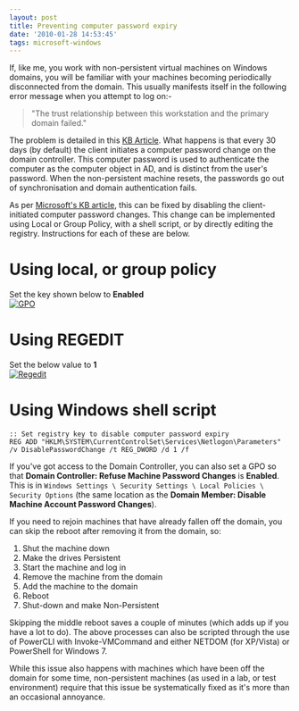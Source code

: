 ```yaml
---
layout: post
title: Preventing computer password expiry
date: '2010-01-28 14:53:45'
tags: microsoft-windows
---
```



If, like me, you work with non-persistent virtual machines on Windows domains, you will be familiar with your machines becoming periodically disconnected from the domain. This usually manifests itself in the following error message when you attempt to log on:-

> "The trust relationship between this workstation and the primary domain failed."

The problem is detailed in this [KB Article](http://support.microsoft.com/kb/162797). What happens is that every 30 days (by default) the client initiates a computer password change on the domain controller. This computer password is used to authenticate the computer as the computer object in AD, and is distinct from the user's password. When the non-persistent machine resets, the passwords go out of synchronisation and domain authentication fails.

As per [Microsoft's KB article](http://support.microsoft.com/kb/154501/), this can be fixed by disabling the client-initiated computer password changes. This change can be implemented using Local or Group Policy, with a shell script, or by directly editing the registry. Instructions for each of these are below.

# Using local, or group policy

Set the key shown below to **Enabled**  
[![](http://ben.neise.co.uk/wp-content/uploads/2010/01/GPO.png "GPO")](http://ben.neise.co.uk/wp-content/uploads/2010/01/GPO.png)

# Using REGEDIT

Set the below value to **1**  
[![](http://ben.neise.co.uk/wp-content/uploads/2010/01/Regedit.png "Regedit")](http://ben.neise.co.uk/wp-content/uploads/2010/01/Regedit.png)

# Using Windows shell script

```batch
:: Set registry key to disable computer password expiry
REG ADD "HKLM\SYSTEM\CurrentControlSet\Services\Netlogon\Parameters" /v DisablePasswordChange /t REG_DWORD /d 1 /f
```

If you've got access to the Domain Controller, you can also set a GPO so that **Domain Controller: Refuse Machine Password Changes** is **Enabled**. This is in `Windows Settings \ Security Settings \ Local Policies \ Security Options` (the same location as the **Domain Member: Disable Machine Account Password Changes**).

If you need to rejoin machines that have already fallen off the domain, you can skip the reboot after removing it from the domain, so:

1. Shut the machine down
2. Make the drives Persistent
3. Start the machine and log in
4. Remove the machine from the domain
5. Add the machine to the domain
6. Reboot
7. Shut-down and make Non-Persistent

Skipping the middle reboot saves a couple of minutes (which adds up if you have a lot to do). The above processes can also be scripted through the use of PowerCLI with Invoke-VMCommand and either NETDOM (for XP/Vista) or PowerShell for Windows 7.

While this issue also happens with machines which have been off the domain for some time, non-persistent machines (as used in a lab, or test environment) require that this issue be systematically fixed as it's more than an occasional annoyance.


